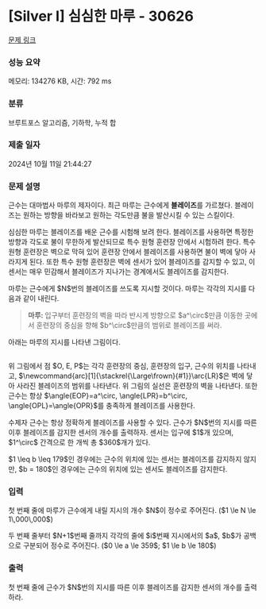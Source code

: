 # [Silver I] 심심한 마루 - 30626 

[문제 링크](https://www.acmicpc.net/problem/30626) 

### 성능 요약

메모리: 134276 KB, 시간: 792 ms

### 분류

브루트포스 알고리즘, 기하학, 누적 합

### 제출 일자

2024년 10월 11일 21:44:27

### 문제 설명

<p>근수는 대마법사 마루의 제자이다. 최근 마루는 근수에게 <b>블레이즈</b>를 가르쳤다. 블레이즈는 원하는 방향을 바라보고 원하는 각도만큼 불을 발산시킬 수 있는 스킬이다.</p>

<p>심심한 마루는 블레이즈를 배운 근수를 시험해 보려 한다. 블레이즈를 사용하면 특정한 방향과 각도로 불이 무한하게 발산되므로 특수 원형 훈련장 안에서 시험하려 한다. 특수 원형 훈련장은 벽으로 막혀 있어 훈련장 안에서 블레이즈를 사용하면 불이 벽에 닿아 사라지게 된다. 또한 특수 원형 훈련장은 벽에 센서가 있어 블레이즈를 감지할 수 있고, 이 센서는 매우 민감해서 블레이즈가 지나가는 경계에서도 블레이즈를 감지한다. </p>

<p>마루는 근수에게 $N$번의 블레이즈를 쓰도록 지시할 것이다. 마루는 각각의 지시를 다음과 같이 내린다.</p>

<blockquote>
<p><strong>마루: </strong>입구부터 훈련장의 벽을 따라 반시계 방향으로 $a^\circ$만큼 이동한 곳에서 훈련장의 중심을 향해 $b^\circ$만큼의 범위로 블레이즈를 써라.</p>
</blockquote>

<p>아래는 마루의 지시를 나타낸 그림이다. </p>

<p style="text-align: center;"><img alt="" src="" style="max-width: 320px"></p>

<p>위 그림에서 점 $O, E, P$는 각각 훈련장의 중심, 훈련장의 입구, 근수의 위치를 나타내고, $\newcommand{arc}[1]{\stackrel{\Large\frown}{#1}}\arc{LR}$은 벽에 닿아 사라진 블레이즈의 범위를 나타낸다. 위 그림의 실선은 훈련장의 벽을 나타낸다. 또한 근수는 항상 $\angle{EOP}=a^\circ, \angle{LPR}=b^\circ, \angle{OPL}=\angle{OPR}$를 충족하게 블레이즈를 사용한다.</p>

<p>수제자 근수는 항상 정확하게 블레이즈를 사용할 수 있다. 근수가 $N$번의 지시를 따른 이후 블레이즈를 감지한 센서의 개수를 출력하자. 센서는 입구에 $1$개 있으며, $1^\circ$ 간격으로 한 개씩 총 $360$개가 있다.</p>

<p>$1 \leq b \leq 179$인 경우에는 근수의 위치에 있는 센서는 블레이즈를 감지하지 않지만, $b = 180$인 경우에는 근수의 위치에 있는 센서도 블레이즈를 감지한다.</p>

### 입력 

 <p>첫 번째 줄에 마루가 근수에게 내릴 지시의 개수 $N$이 정수로 주어진다. ($1 \le N \le 1\,000\,000$)</p>

<p>두 번째 줄부터 $N+1$번째 줄까지 각각의 줄에 $i$번째 지시에서의 $a$, $b$가 공백으로 구분되어 정수로 주어진다. ($0 \le a \le 359$; $1 \le b \le 180$)</p>

### 출력 

 <p>첫 번째 줄에 근수가 $N$번의 지시를 따른 이후 블레이즈를 감지한 센서의 개수를 출력하라.</p>

